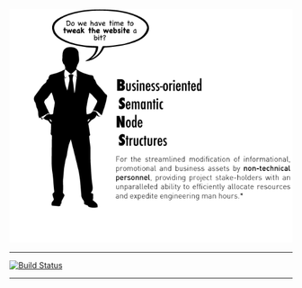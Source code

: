 ![BSNS](logo.gif)

---

[![Build Status](https://secure.travis-ci.org/Yuffster/bsns.png)](http://travis-ci.org/Yuffster/bsns)

---